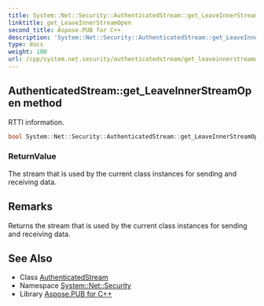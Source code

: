 ```yaml
---
title: System::Net::Security::AuthenticatedStream::get_LeaveInnerStreamOpen method
linktitle: get_LeaveInnerStreamOpen
second_title: Aspose.PUB for C++
description: 'System::Net::Security::AuthenticatedStream::get_LeaveInnerStreamOpen method. RTTI information in C++.'
type: docs
weight: 100
url: /cpp/system.net.security/authenticatedstream/get_leaveinnerstreamopen/
---
```

## AuthenticatedStream::get_LeaveInnerStreamOpen method


RTTI information.

```cpp
bool System::Net::Security::AuthenticatedStream::get_LeaveInnerStreamOpen() const
```


### ReturnValue

The stream that is used by the current class instances for sending and receiving data.
## Remarks


Returns the stream that is used by the current class instances for sending and receiving data. 
## See Also

* Class [AuthenticatedStream](../)
* Namespace [System::Net::Security](../../)
* Library [Aspose.PUB for C++](../../../)
